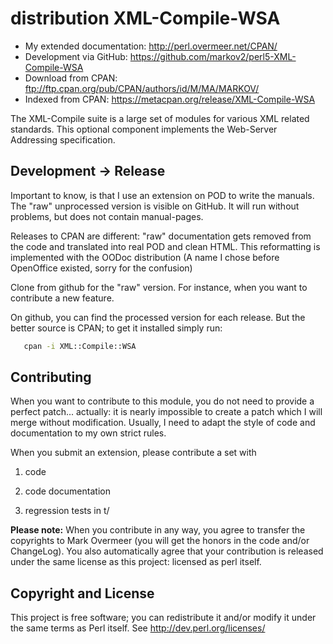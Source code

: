 # distribution XML-Compile-WSA

  * My extended documentation: <http://perl.overmeer.net/CPAN/>
  * Development via GitHub: <https://github.com/markov2/perl5-XML-Compile-WSA>
  * Download from CPAN: <ftp://ftp.cpan.org/pub/CPAN/authors/id/M/MA/MARKOV/>
  * Indexed from CPAN: <https://metacpan.org/release/XML-Compile-WSA>

The XML-Compile suite is a large set of modules for various XML related
standards.  This optional component implements the Web-Server Addressing
specification.

## Development &rarr; Release

Important to know, is that I use an extension on POD to write the manuals.
The "raw" unprocessed version is visible on GitHub.  It will run without
problems, but does not contain manual-pages.

Releases to CPAN are different: "raw" documentation gets removed from
the code and translated into real POD and clean HTML.  This reformatting
is implemented with the OODoc distribution (A name I chose before OpenOffice
existed, sorry for the confusion)

Clone from github for the "raw" version.  For instance, when you want
to contribute a new feature.

On github, you can find the processed version for each release.  But the
better source is CPAN; to get it installed simply run:

```sh
   cpan -i XML::Compile::WSA
```

## Contributing

When you want to contribute to this module, you do not need to provide
a perfect patch... actually: it is nearly impossible to create a patch
which I will merge without modification.  Usually, I need to adapt the
style of code and documentation to my own strict rules.

When you submit an extension, please contribute a set with

1. code

2. code documentation

3. regression tests in t/

**Please note:**
When you contribute in any way, you agree to transfer the copyrights to
Mark Overmeer (you will get the honors in the code and/or ChangeLog).
You also automatically agree that your contribution is released under
the same license as this project: licensed as perl itself.

## Copyright and License

This project is free software; you can redistribute it and/or modify it
under the same terms as Perl itself.
See <http://dev.perl.org/licenses/>
